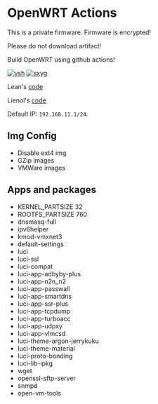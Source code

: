 # OpenWRT Actions

This is a private firmware. Firmware is encrypted!

Please do not download artifact!

Build OpenWRT using github actions!

[![ysh](https://github.com/alecthw/openwrt-action/actions/workflows/ysh.yml/badge.svg)](https://github.com/alecthw/openwrt-action/actions/workflows/ysh.yml)
[![sxyg](https://github.com/alecthw/openwrt-action/actions/workflows/sxyg.yml/badge.svg)](https://github.com/alecthw/openwrt-action/actions/workflows/sxyg.yml)

Lean's [code](https://github.com/coolsnowwolf/lede)

Lienol's [code](https://github.com/Lienol/openwrt)

Default IP: `192.168.11.1/24`.

## Img Config

- Disable ext4 img
- GZip images
- VMWare images

## Apps and packages

- KERNEL_PARTSIZE 32
- ROOTFS_PARTSIZE 760
- dnsmasq-full
- ipv6helper
- kmod-vmxnet3
- default-settings
- luci
- luci-ssl
- luci-compat
- luci-app-adbyby-plus
- luci-app-n2n_n2
- luci-app-passwall
- luci-app-smartdns
- luci-app-ssr-plus
- luci-app-tcpdump
- luci-app-turboacc
- luci-app-udpxy
- luci-app-vlmcsd
- luci-theme-argon-jerrykuku
- luci-theme-material
- luci-proto-bonding
- luci-lib-ipkg
- wget
- openssl-sftp-server
- snmpd
- open-vm-tools
